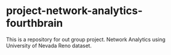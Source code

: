 # project-network-analytics-fourthbrain
This is a repository for out group project. Network Analytics using University of Nevada Reno dataset.
